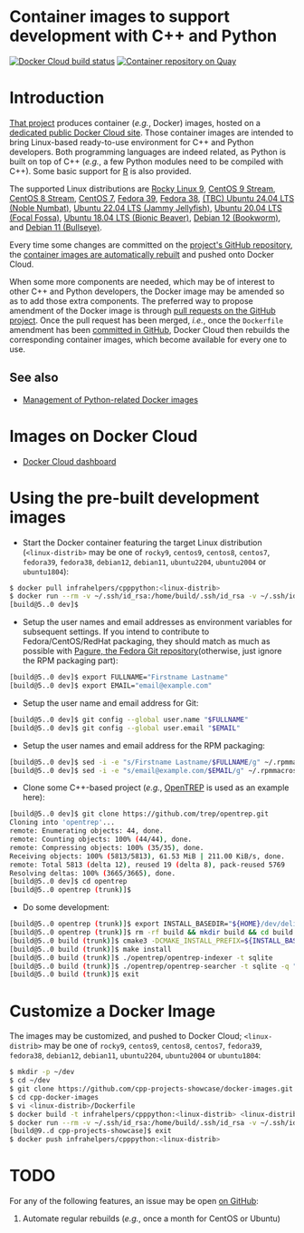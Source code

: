 Container images to support development with C++ and Python
===========================================================

[![Docker Cloud build status](https://img.shields.io/docker/cloud/build/infrahelpers/cpppython)](https://hub.docker.com/repository/docker/infrahelpers/cpppython/general)
[![Container repository on Quay](https://quay.io/repository/cpppythondevelopment/base/status "Container repository on Quay")](https://quay.io/repository/cpppythondevelopment/base)

# Introduction
[That project](https://github.com/cpp-projects-showcase/docker-images)
produces container (_e.g._, Docker) images, hosted on a
[dedicated public Docker Cloud site](https://cloud.docker.com/u/infrahelpers/repository/docker/infrahelpers/cpppython).
Those container images are intended to bring Linux-based ready-to-use
environment for C++ and Python developers. Both programming languages
are indeed related, as Python is built on top of C++ (_e.g._, a few Python
modules need to be compiled with C++).
Some basic support for [R](http://r-project.org) is also provided.

The supported Linux distributions are
[Rocky Linux 9](https://docs.rockylinux.org/release_notes/9_3/),
[CentOS 9 Stream](https://blog.centos.org/2021/12/introducing-centos-stream-9/),
[CentOS 8 Stream](https://wiki.centos.org/Manuals/ReleaseNotes/CentOS8.2004),
[CentOS 7](https://wiki.centos.org/Manuals/ReleaseNotes/CentOS7),
[Fedora 39](https://docs.fedoraproject.org/en-US/fedora/f39/release-notes/index.html),
[Fedora 38](https://docs.fedoraproject.org/en-US/fedora/f38/release-notes/index.html),
[(TBC) Ubuntu 24.04 LTS (Noble Numbat)](https://tecadmin.net/ubuntu-24-04-lts/),
[Ubuntu 22.04 LTS (Jammy Jellyfish)](https://releases.ubuntu.com/22.04/),
[Ubuntu 20.04 LTS (Focal Fossa)](https://releases.ubuntu.com/20.04/),
[Ubuntu 18.04 LTS (Bionic Beaver)](https://releases.ubuntu.com/18.04/),
[Debian 12 (Bookworm)](https://www.debian.org/releases/bookworm/),
and [Debian 11 (Bullseye)](https://www.debian.org/releases/bullseye/).

Every time some changes are committed on the
[project's GitHub repository](https://github.com/cpp-projects-showcase/docker-images),
the
[container images are automatically rebuilt](https://cloud.docker.com/u/infrahelpers/repository/docker/infrahelpers/cpppython/timeline)
and pushed onto Docker Cloud.

When some more components are needed, which may be of interest to other
C++ and Python developers, the Docker image may be amended so as to add
those extra components.
The preferred way to propose amendment of the Docker image is through
[pull requests on the GitHub project](https://github.com/cpp-projects-showcase/docker-images/pulls).
Once the pull request has been merged, _i.e._, once the `Dockerfile` amendment
has been
[committed in GitHub](https://github.com/cpp-projects-showcase/docker-images/commits/master),
Docker Cloud then rebuilds the corresponding container images, which become
available for every one to use.

## See also
* [Management of Python-related Docker images](https://github.com/python-helpers/docker-image-management)

# Images on Docker Cloud
* [Docker Cloud dashboard](https://cloud.docker.com/u/infrahelpers/repository/docker/infrahelpers/cpppython)

# Using the pre-built development images
* Start the Docker container featuring the target Linux distribution
  (`<linux-distrib>` may be one of `rocky9`, `centos9`, `centos8`, `centos7`,
  `fedora39`, `fedora38`, `debian12`, `debian11`,
  `ubuntu2204`, `ubuntu2004` or `ubuntu1804`):
```bash
$ docker pull infrahelpers/cpppython:<linux-distrib>
$ docker run --rm -v ~/.ssh/id_rsa:/home/build/.ssh/id_rsa -v ~/.ssh/id_rsa.pub:/home/build/.ssh/id_rsa.pub -it infrahelpers/cpppython:<linux-distrib>
[build@5..0 dev]$ 
```

* Setup the user names and email addresses as environment variables for
  subsequent settings. If you intend to contribute to Fedora/CentOS/RedHat
  packaging, they should match as much as possible with
  [Pagure, the Fedora Git repository](https://src.fedoraproject.org/settings#nav-email-tab)(otherwise, just ignore the RPM packaging part):
```bash
[build@5..0 dev]$ export FULLNAME="Firstname Lastname"
[build@5..0 dev]$ export EMAIL="email@example.com"
```

* Setup the user name and email address for Git:
```bash
[build@5..0 dev]$ git config --global user.name "$FULLNAME"
[build@5..0 dev]$ git config --global user.email "$EMAIL"
```

* Setup the user names and email address for the RPM packaging:
```bash
[build@5..0 dev]$ sed -i -e "s/Firstname Lastname/$FULLNAME/g" ~/.rpmmacros
[build@5..0 dev]$ sed -i -e "s/email@example.com/$EMAIL/g" ~/.rpmmacros
```

* Clone some C++-based project (_e.g._,
  [OpenTREP](http://github.com/trep/opentrep) is used as an example here):
```bash
[build@5..0 dev]$ git clone https://github.com/trep/opentrep.git
Cloning into 'opentrep'...
remote: Enumerating objects: 44, done.
remote: Counting objects: 100% (44/44), done.
remote: Compressing objects: 100% (35/35), done.
Receiving objects: 100% (5813/5813), 61.53 MiB | 211.00 KiB/s, done.
remote: Total 5813 (delta 12), reused 19 (delta 8), pack-reused 5769
Resolving deltas: 100% (3665/3665), done.
[build@5..0 dev]$ cd opentrep
[build@5..0 opentrep (trunk)]$ 
```

* Do some development:
```bash
[build@5..0 opentrep (trunk)]$ export INSTALL_BASEDIR="${HOME}/dev/deliveries" && if [ -d /usr/lib64 ]; then LIBSUFFIX=64; fi && export LIBSUFFIX_4_CMAKE="-DLIB_SUFFIX=${LIBSUFFIX}"
[build@5..0 opentrep (trunk)]$ rm -rf build && mkdir build && cd build
[build@5..0 build (trunk)]$ cmake3 -DCMAKE_INSTALL_PREFIX=${INSTALL_BASEDIR}/opentrep-latest  -DCMAKE_BUILD_TYPE:STRING=Debug -DINSTALL_DOC:BOOL=OFF -DRUN_GCOV:BOOL=OFF ${LIBSUFFIX_4_CMAKE} ..
[build@5..0 build (trunk)]$ make install
[build@5..0 build (trunk)]$ ./opentrep/opentrep-indexer -t sqlite
[build@5..0 build (trunk)]$ ./opentrep/opentrep-searcher -t sqlite -q "nce sfo"
[build@5..0 build (trunk)]$ exit
```

# Customize a Docker Image
The images may be customized, and pushed to Docker Cloud;
`<linux-distrib>` may be one of `rocky9`, `centos9`, `centos8`, `centos7`,
  `fedora39`, `fedora38`, `debian12`, `debian11`,
  `ubuntu2204`, `ubuntu2004` or `ubuntu1804`:
```bash
$ mkdir -p ~/dev
$ cd ~/dev
$ git clone https://github.com/cpp-projects-showcase/docker-images.git cpp-docker-images
$ cd cpp-docker-images
$ vi <linux-distrib>/Dockerfile
$ docker build -t infrahelpers/cpppython:<linux-distrib> <linux-distrib>/
$ docker run --rm -v ~/.ssh/id_rsa:/home/build/.ssh/id_rsa -v ~/.ssh/id_rsa.pub:/home/build/.ssh/id_rsa.pub -it infrahelpers/cpppython:<linux-distrib>
[build@9..d cpp-projects-showcase]$ exit
$ docker push infrahelpers/cpppython:<linux-distrib>
```

# TODO
For any of the following features, an issue may be open
[on GitHub](https://github.com/cpp-projects-showcase/docker-images/issues):
1. Automate regular rebuilds (_e.g._, once a month for CentOS or Ubuntu)


